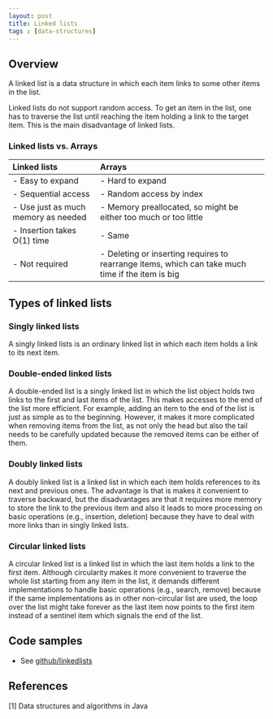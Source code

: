```yaml
---
layout: post
title: Linked lists
tags : [data-structures]
---
```


## Overview

A linked list is a data structure in which each item links to some other items in the list.

Linked lists do not support random access. To get an item in the list, one has to traverse the list until reaching the item holding a link to the target item. This is the main disadvantage of linked lists.

### Linked lists vs. Arrays

| Linked lists | Arrays |
| :------------- | :------------- |
| - Easy to expand | - Hard to expand       |
| - Sequential access | - Random access by index |
| - Use just as much memory as needed | - Memory preallocated, so might be either too much or too little |
| - Insertion takes O(1) time | - Same |
| - Not required  | - Deleting or inserting requires to rearrange items, which can take much time if the item is big |

## Types of linked lists

### Singly linked lists

A singly linked lists is an ordinary linked list in which each item holds a link to its next item.

### Double-ended linked lists

A double-ended list is a singly linked list in which the list object holds two links to the first and last items of the list. This makes accesses to the end of the list more efficient. For example, adding an item to the end of the list is just as simple as to the beginning. However, it makes it more complicated when removing items from the list, as not only the head but also the tail needs to be carefully updated because the removed items can be either of them.

### Doubly linked lists

A doubly linked list is a linked list in which each item holds references to its next and previous ones. The advantage is that is makes it convenient to traverse backward, but the disadvantages are that it requires more memory to store the link to the previous item and also it leads to more processing on basic operations (e.g., insertion, deletion) because they have to deal with more links than in singly linked lists.

### Circular linked lists

A circular linked list is a linked list in which the last item holds a link to the first item. Although circularity makes it more convenient to traverse the whole list starting from any item in the list, it demands different implementations to handle basic operations (e.g., search, remove) because if the same implementations as in other non-circular list are used, the loop over the list might take forever as the last item now points to the first item instead of a sentinel item which signals the end of the list.

## Code samples

- See [github/linkedlists](https://github.com/khanhpdt/java-playground/tree/master/src/main/java/org/khanhpdt/javaplayground/datastructures/linkedlists)

## References

[1] Data structures and algorithms in Java
